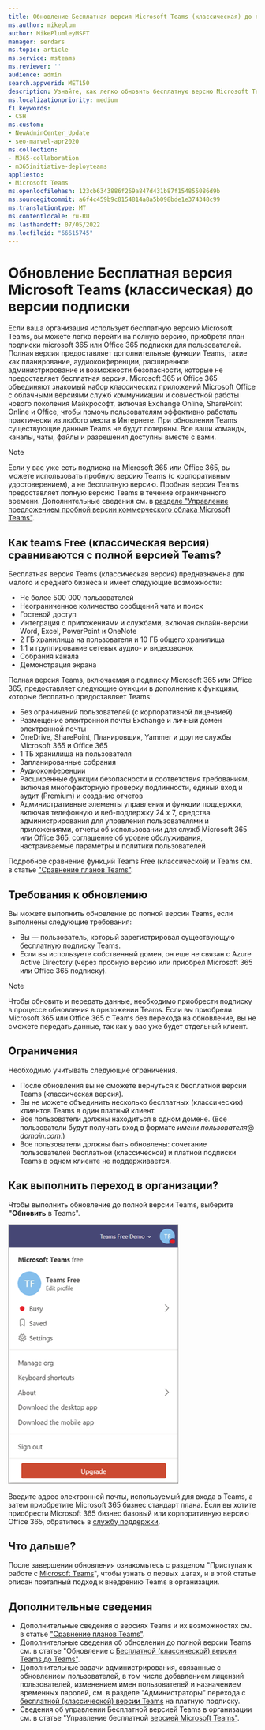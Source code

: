 ```yaml
---
title: Обновление Бесплатная версия Microsoft Teams (классическая) до подписки
ms.author: mikeplum
author: MikePlumleyMSFT
manager: serdars
ms.topic: article
ms.service: msteams
ms.reviewer: ''
audience: admin
search.appverid: MET150
description: Узнайте, как легко обновить бесплатную версию Microsoft Teams до полной версии, приобретя план подписки microsoft 365 или Office 365 подписки для пользователей.
ms.localizationpriority: medium
f1.keywords:
- CSH
ms.custom:
- NewAdminCenter_Update
- seo-marvel-apr2020
ms.collection:
- M365-collaboration
- m365initiative-deployteams
appliesto:
- Microsoft Teams
ms.openlocfilehash: 123cb6343886f269a847d431b87f154855086d9b
ms.sourcegitcommit: a6f4c459b9c8154814a8a5b098bde1e374348c99
ms.translationtype: MT
ms.contentlocale: ru-RU
ms.lasthandoff: 07/05/2022
ms.locfileid: "66615745"
---
```

# <a name="upgrade-microsoft-teams-free-classic-to-subscription-version"></a>Обновление Бесплатная версия Microsoft Teams (классическая) до версии подписки

Если ваша организация использует бесплатную версию Microsoft Teams, вы можете легко перейти на полную версию, приобретя план подписки microsoft 365 или Office 365 подписки для пользователей. Полная версия предоставляет дополнительные функции Teams, такие как планирование, аудиоконференции, расширенное администрирование и возможности безопасности, которые не предоставляет бесплатная версия. Microsoft 365 и Office 365 объединяют знакомый набор классических приложений Microsoft Office с облачными версиями служб коммуникации и совместной работы нового поколения Майкрософт, включая Exchange Online, SharePoint Online и Office, чтобы помочь пользователям эффективно работать практически из любого места в Интернете. При обновлении Teams существующие данные Teams не будут потеряны. Все ваши команды, каналы, чаты, файлы и разрешения доступны вместе с вами.

> [!NOTE]
> Если у вас уже есть подписка на Microsoft 365 или Office 365, вы можете использовать пробную версию Teams (с корпоративным удостоверением), а не бесплатную версию. Пробная версия Teams предоставляет полную версию Teams в течение ограниченного времени. Дополнительные сведения см. в [разделе "Управление предложением пробной версии коммерческого облака Microsoft Teams"](./teams-exploratory.md).

## <a name="how-does-teams-free-classic-compare-to-the-full-version-of-teams"></a>Как teams Free (классическая версия) сравниваются с полной версией Teams?

Бесплатная версия Teams (классическая версия) предназначена для малого и среднего бизнеса и имеет следующие возможности:

- Не более 500 000 пользователей
- Неограниченное количество сообщений чата и поиск
- Гостевой доступ
- Интеграция с приложениями и службами, включая онлайн-версии Word, Excel, PowerPoint и OneNote
- 2 ГБ хранилища на пользователя и 10 ГБ общего хранилища
- 1:1 и группирование сетевых аудио- и видеозвонок
- Собрания канала
- Демонстрация экрана

Полная версия Teams, включаемая в подписку Microsoft 365 или Office 365, предоставляет следующие функции в дополнение к функциям, которые бесплатно предоставляет Teams:

- Без ограничений пользователей (с корпоративной лицензией)
- Размещение электронной почты Exchange и личный домен электронной почты
- OneDrive, SharePoint, Планировщик, Yammer и другие службы Microsoft 365 и Office 365
- 1 ТБ хранилища на пользователя
- Запланированные собрания
- Аудиоконференции
- Расширенные функции безопасности и соответствия требованиям, включая многофакторную проверку подлинности, единый вход и аудит (Premium) и создание отчетов
- Административные элементы управления и функции поддержки, включая телефонную и веб-поддержку 24 x 7, средства администрирования для управления пользователями и приложениями, отчеты об использовании для служб Microsoft 365 или Office 365, соглашение об уровне обслуживания, настраиваемые параметры и политики пользователей

Подробное сравнение функций Teams Free (классической) и Teams см. в статье ["Сравнение планов Teams"](https://products.office.com/microsoft-teams/free).

## <a name="upgrade-requirements"></a>Требования к обновлению

Вы можете выполнить обновление до полной версии Teams, если выполнены следующие требования:

- Вы — пользователь, который зарегистрировал существующую бесплатную подписку Teams.
- Если вы используете собственный домен, он еще не связан с Azure Active Directory (через пробную версию или приобрел Microsoft 365 или Office 365 подписку).

> [!NOTE]
> Чтобы обновить и передать данные, необходимо приобрести подписку в процессе обновления в приложении Teams. Если вы приобрели Microsoft 365 или Office 365 с Teams без перехода на обновление, вы не сможете передать данные, так как у вас уже будет отдельный клиент.

## <a name="limitations"></a>Ограничения

Необходимо учитывать следующие ограничения.

- После обновления вы не сможете вернуться к бесплатной версии Teams (классическая версия).
- Вы не можете объединить несколько бесплатных (классических) клиентов Teams в один платный клиент.
- Все пользователи должны находиться в одном домене. (Все пользователи будут получать вход в формате *имени пользователя*@ *domain.com*.)
- Все пользователи должны быть обновлены: сочетание пользователей бесплатной (классической) и платной подписки Teams в одном клиенте не поддерживается.

## <a name="how-do-i-upgrade-my-organization"></a>Как выполнить переход в организации?

Чтобы выполнить обновление до полной версии Teams, выберите **"Обновить** в Teams".

![Снимок экрана: кнопка "Обновить".](media/teams-freemium-upgrade-image1.png)

Введите адрес электронной почты, используемый для входа в Teams, а затем приобретите Microsoft 365 бизнес стандарт плана. Если вы хотите приобрести Microsoft 365 бизнес базовый или корпоративную версию Office 365, обратитесь в [службу поддержки](https://portal.office.com/support/altusupport.aspx?app=teamsfreeupgrade).

## <a name="whats-next"></a>Что дальше?

После завершения обновления ознакомьтесь с разделом "Приступая к работе с [Microsoft Teams](get-started-with-teams-quick-start.md)", чтобы узнать о первых шагах, и в этой статье описан поэтапный подход к внедрению Teams в организации.[](adopt-microsoft-teams-landing-page.md)

## <a name="more-information"></a>Дополнительные сведения

- Дополнительные сведения о версиях Teams и их возможностях см. в статье ["Сравнение планов Teams"](https://products.office.com/microsoft-teams/free).
- Дополнительные сведения об обновлении до полной версии Teams см. в статье "Обновление с [Бесплатной (классической) версии Teams до Teams"](https://support.office.com/article/Upgrade-from-Teams-free-to-Teams-29475bbd-a34f-4175-9b33-d44430f8ad39).
- Дополнительные задачи администрирования, связанные с обновлением пользователей, в том числе добавлением лицензий пользователей, изменением имен пользователей и назначением временных паролей, см. в разделе "Администраторы" перехода с [бесплатной (классической) версии Teams](https://support.office.com/article/for-admins-upgrading-from-teams-free-to-a-paid-subscription-75a95e7f-001e-42d0-a787-ae8b992d5a52) на платную подписку.
- Сведения об управлении Бесплатной версией Teams в организации см. в статье "Управление бесплатной [версией Microsoft Teams"](manage-freemium.md).